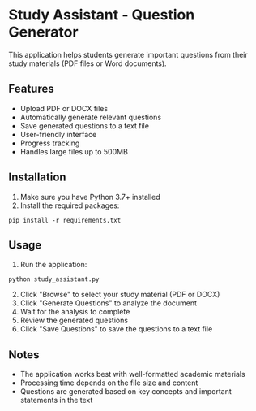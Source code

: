 # Study Assistant - Question Generator

This application helps students generate important questions from their study materials (PDF files or Word documents).

## Features

- Upload PDF or DOCX files
- Automatically generate relevant questions
- Save generated questions to a text file
- User-friendly interface
- Progress tracking
- Handles large files up to 500MB

## Installation

1. Make sure you have Python 3.7+ installed
2. Install the required packages:
```
pip install -r requirements.txt
```

## Usage

1. Run the application:
```
python study_assistant.py
```

2. Click "Browse" to select your study material (PDF or DOCX)
3. Click "Generate Questions" to analyze the document
4. Wait for the analysis to complete
5. Review the generated questions
6. Click "Save Questions" to save the questions to a text file

## Notes

- The application works best with well-formatted academic materials
- Processing time depends on the file size and content
- Questions are generated based on key concepts and important statements in the text
